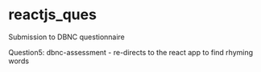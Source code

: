 # reactjs_ques
Submission to DBNC questionnaire

Question5: dbnc-assessment - re-directs to the react app to find rhyming words
